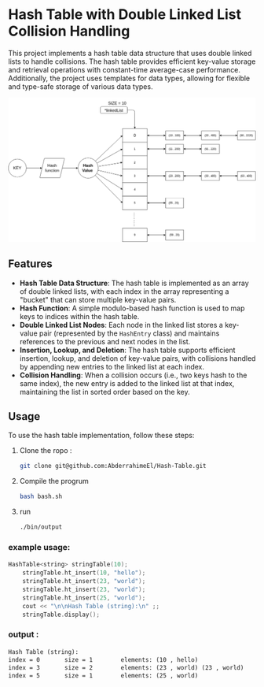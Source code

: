 # Hash Table with Double Linked List Collision Handling

This project implements a hash table data structure that uses double linked lists to handle collisions. The hash table provides efficient key-value storage and retrieval operations with constant-time average-case performance. Additionally, the project uses templates for data types, allowing for flexible and type-safe storage of various data types.
<p align="center">
<img src="docs/shema.png" width="800" alt="Alt Text">
</p>

## Features

- **Hash Table Data Structure**: The hash table is implemented as an array of double linked lists, with each index in the array representing a "bucket" that can store multiple key-value pairs.
- **Hash Function**: A simple modulo-based hash function is used to map keys to indices within the hash table.
- **Double Linked List Nodes**: Each node in the linked list stores a key-value pair (represented by the `HashEntry` class) and maintains references to the previous and next nodes in the list.
- **Insertion, Lookup, and Deletion**: The hash table supports efficient insertion, lookup, and deletion of key-value pairs, with collisions handled by appending new entries to the linked list at each index.
- **Collision Handling**: When a collision occurs (i.e., two keys hash to the same index), the new entry is added to the linked list at that index, maintaining the list in sorted order based on the key.

## Usage

To use the hash table implementation, follow these steps:

1. Clone the ropo :
   ```bash
   git clone git@github.com:AbderrahimeEl/Hash-Table.git
   ```
2. Compile the progrum
   ```bash
   bash bash.sh
   ```
3. run
   ```bash
   ./bin/output
   ```

### example usage:

```cpp
HashTable<string> stringTable(10);
    stringTable.ht_insert(10, "hello");
    stringTable.ht_insert(23, "world");
    stringTable.ht_insert(23, "world");
    stringTable.ht_insert(25, "world");
    cout << "\n\nHash Table (string):\n" ;;
    stringTable.display();
```

### output : 
```
Hash Table (string):
index = 0       size = 1        elements: (10 , hello) 
index = 3       size = 2        elements: (23 , world) (23 , world) 
index = 5       size = 1        elements: (25 , world)
```
